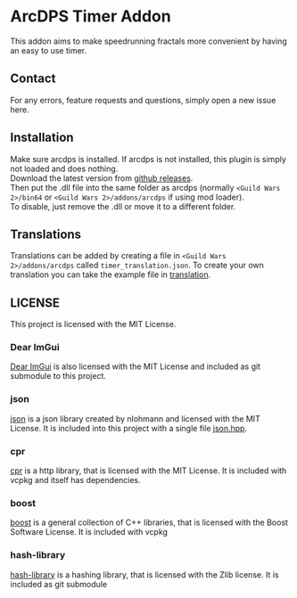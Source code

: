 # ArcDPS Timer Addon

This addon aims to make speedrunning fractals more convenient by having an easy to use timer.

## Contact
For any errors, feature requests and questions, simply open a new issue here. 

## Installation
Make sure arcdps is installed. If arcdps is not installed, this plugin is simply not loaded and does nothing.  
Download the latest version from [github releases](https://github.com/cordbleibaum/ArcDPS-Timer/releases).  
Then put the .dll file into the same folder as arcdps (normally `<Guild Wars 2>/bin64` or `<Guild Wars 2>/addons/arcdps` if using mod loader).  
To disable, just remove the .dll or move it to a different folder.


## Translations
Translations can be added by creating a file in `<Guild Wars 2>/addons/arcdps` called `timer_translation.json`.
To create your own translation you can take the example file in [translation](/translations).

## LICENSE

This project is licensed with the MIT License.

### Dear ImGui
[Dear ImGui](https://github.com/ocornut/imgui) is also licensed with the MIT License and included as git submodule to this project.

### json
[json](https://github.com/nlohmann/json) is a json library created by nlohmann and licensed with the MIT License. It is included into this project with a single file [json.hpp](/ArcDPS-Timer/json.hpp).

### cpr
[cpr](https://github.com/whoshuu/cpr) is a http library, that is licensed with the MIT License. It is included with vcpkg and itself has dependencies.

### boost
[boost](https://www.boost.org/) is a general collection of C++ libraries, that is licensed with the Boost Software License. It is included with vcpkg

### hash-library
[hash-library](https://github.com/stbrumme/hash-library) is a hashing library, that is licensed with the Zlib license. It is included as git submodule
